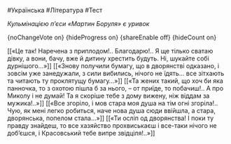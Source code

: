#Українська #Література #Тест

*Кульмінацією п’єси «Мартин Боруля» є уривок*

{noChangeVote on}
{hideProgress on}
{shareEnable off}
{hideCount on}

[[«Це так! Наречена з приплодом!.. Благодарю!.. Я ще тілько сватаю дівку, а вони, бачу, вже й дитину хрестить будуть. Ні, шукайте собі дурнішого…»]]
[[«Знову получили бумагу, що в дворянстві одказано, і зовсім уже занедужали, з сили вибились, нічого не їдять… все зітхають та читають ту проклятущу бумагу…»]]
[[«Та жених такий, що хоч би яка панночка, то з охотою пішла б за нього, – от приїде, то побачиш!.. А про Миколу і не думай! Та я скоріше тебе з дому вижену, ніж віддам за мужика!..»]]
[[«Все згоріло, і мов стара моя душа на тім огні згоріла!.. Чую, як мені легко робиться, наче нова душа сюди ввійшла, а стара, дворянська, попелом стала…»]]
[[«Ти осліп од дворянства! І поки ту правду знайдеш, то все хазяйство прохвиськаєш і все-таки нічого не доб’єшся, і Красовський тебе випре звідціля!..»]]
